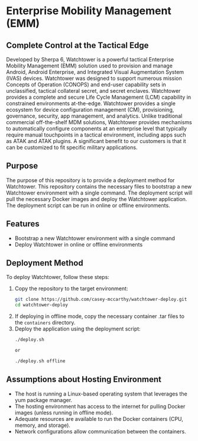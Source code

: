 # Enterprise Mobility Management (EMM)

## Complete Control at the Tactical Edge

Developed by Sherpa 6, Watchtower is a powerful tactical Enterprise Mobility Management (EMM) solution used to provision and manage Android, Android Enterprise, and Integrated Visual Augmentation System (IVAS) devices. Watchtower was designed to support numerous mission Concepts of Operation (CONOPS) and end-user capability sets in unclassified, tactical collateral secret, and secret enclaves. Watchtower provides a complete and secure Life Cycle Management (LCM) capability in constrained environments at-the-edge. Watchtower provides a single ecosystem for device configuration management (CM), provisioning, governance, security, app management, and analytics. Unlike traditional commercial off-the-shelf MDM solutions, Watchtower provides mechanisms to automatically configure components at an enterprise level that typically require manual touchpoints in a tactical environment, including apps such as ATAK and ATAK plugins. A significant benefit to our customers is that it can be customized to fit specific military applications.

## Purpose

The purpose of this repository is to provide a deployment method for Watchtower. This repository contains the necessary files to bootstrap a new Watchtower environment with a single command. The deployment script will pull the necessary Docker images and deploy the Watchtower application. The deployment script can be run in online or offline environments.

## Features

- Bootstrap a new Watchtower environment with a single command
- Deploy Watchtower in online or offline environments

## Deployment Method

To deploy Watchtower, follow these steps:

1. Copy the repository to the target environment:
    ```sh
    git clone https://github.com/casey-mccarthy/watchtower-deploy.git
    cd watchtower-deploy
    ```
2. If deploying in offline mode, copy the necessary container .tar files to the `containers` directory.
3. Deploy the application using the deployment script:
    ```sh
    ./deploy.sh

    or 

    ./deploy.sh offline
    ```

## Assumptions about Hosting Environment

- The host is running a Linux-based operating system that leverages the yum package manager.
- The hosting environment has access to the internet for pulling Docker images (unless running in offline mode).
- Adequate resources are available to run the Docker containers (CPU, memory, and storage).
- Network configurations allow communication between the containers.


